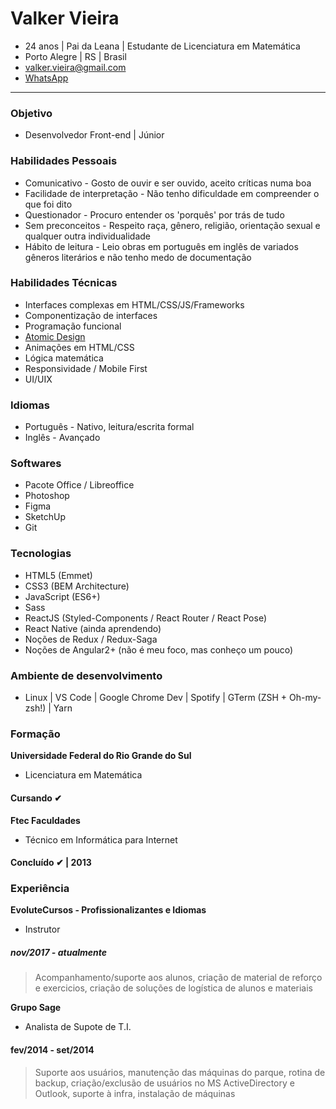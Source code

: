 # Valker Vieira
* 24 anos | Pai da Leana | Estudante de Licenciatura em Matemática
* Porto Alegre | RS | Brasil
* valker.vieira@gmail.com
* [WhatsApp](https://api.whatsapp.com/send?phone=5551997159176)
___

### Objetivo ###
* Desenvolvedor Front-end | Júnior

### Habilidades Pessoais ###
* Comunicativo - Gosto de ouvir e ser ouvido, aceito críticas numa boa
* Facilidade de interpretação - Não tenho dificuldade em compreender o que foi dito
* Questionador - Procuro entender os 'porquês' por trás de tudo
* Sem preconceitos - Respeito raça, gênero, religião, orientação sexual e qualquer outra individualidade
* Hábito de leitura - Leio obras em português em inglês de variados gêneros literários e não tenho medo de documentação

### Habilidades Técnicas ###
* Interfaces complexas em HTML/CSS/JS/Frameworks
* Componentização de interfaces
* Programação funcional
* [Atomic Design](http://bradfrost.com/blog/post/atomic-web-design/)
* Animações em HTML/CSS
* Lógica matemática
* Responsividade / Mobile First
* UI/UIX

### Idiomas ###
* Português - Nativo, leitura/escrita formal
* Inglês - Avançado

### Softwares ###
* Pacote Office / Libreoffice
* Photoshop
* Figma
* SketchUp
* Git

### Tecnologias ###
* HTML5 (Emmet)
* CSS3 (BEM Architecture)
* JavaScript (ES6+)
* Sass
* ReactJS (Styled-Components / React Router / React Pose)
* React Native (ainda aprendendo)
* Noções de Redux / Redux-Saga
* Noções de Angular2+ (não é meu foco, mas conheço um pouco)

### Ambiente de desenvolvimento ###
* Linux | VS Code | Google Chrome Dev | Spotify | GTerm (ZSH + Oh-my-zsh!) | Yarn

### Formação ###

**Universidade Federal do Rio Grande do Sul**
* Licenciatura em Matemática
#### Cursando ✔ ####

**Ftec Faculdades**
* Técnico em Informática para Internet
#### Concluído ✔ | 2013  ####


### Experiência ###

**EvoluteCursos - Profissionalizantes e Idiomas**
* Instrutor
##### nov/2017 - atualmente ####
  > Acompanhamento/suporte aos alunos, criação de material de reforço e exercicios, criação de soluções de logística de alunos e materiais

**Grupo Sage** 
* Analista de Supote de T.I.
#### fev/2014 - set/2014 ####
  > Suporte aos usuários, manutenção das máquinas do parque, rotina de backup, criação/exclusão de usuários no MS ActiveDirectory e Outlook, suporte à infra, instalação de máquinas

